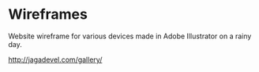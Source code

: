 # Wireframes
Website wireframe for various devices made in Adobe Illustrator on a rainy day.

http://jagadevel.com/gallery/
